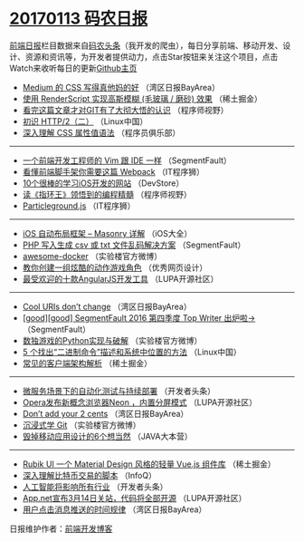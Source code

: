 # [20170113 码农日报](2017/01/13.md)

[前端日报](http://caibaojian.com/c/news)栏目数据来自[码农头条](http://hao.caibaojian.com/)（我开发的爬虫），每日分享前端、移动开发、设计、资源和资讯等，为开发者提供动力，点击Star按钮来关注这个项目，点击Watch来收听每日的更新[Github主页](https://github.com/kujian/frontendDaily)
* [Medium 的 CSS 写得真他妈的好](http://hao.caibaojian.com/21426.html) （湾区日报BayArea）
* [使用 RenderScript 实现高斯模糊 (毛玻璃 / 磨砂) 效果](http://hao.caibaojian.com/21481.html) （稀土掘金）
* [看完这篇文章才对GIT有了大彻大悟的认识](http://hao.caibaojian.com/21466.html) （程序师视野）
* [初识 HTTP/2（二）](http://hao.caibaojian.com/21430.html) （Linux中国）
* [深入理解 CSS 属性值语法](http://hao.caibaojian.com/21451.html) （程序员俱乐部）

***
* [一个前端开发工程师的 Vim 跟 IDE 一样](http://hao.caibaojian.com/21463.html) （SegmentFault）
* [看懂前端脚手架你需要这篇 Webpack](http://hao.caibaojian.com/21475.html) （IT程序狮）
* [10个很棒的学习iOS开发的网站](http://hao.caibaojian.com/21472.html) （DevStore）
* [读《指环王》领悟到的编程精髓](http://hao.caibaojian.com/21468.html) （程序师视野）
* [Particleground.js](http://hao.caibaojian.com/21474.html) （IT程序狮）

***
* [iOS 自动布局框架 – Masonry 详解](http://hao.caibaojian.com/21417.html) （iOS大全）
* [PHP 写入生成 csv 或 txt 文件乱码解决方案](http://hao.caibaojian.com/21461.html) （SegmentFault）
* [awesome-docker](http://hao.caibaojian.com/21533.html) （实验楼官方微博）
* [教你创建一组炫酷的动作游戏角色](http://hao.caibaojian.com/21478.html) （优秀网页设计）
* [最受欢迎的十款AngularJS开发工具](http://hao.caibaojian.com/21505.html) （LUPA开源社区）

***
* [Cool URIs don&#8217;t change](http://hao.caibaojian.com/21420.html) （湾区日报BayArea）
* [[good][good] SegmentFault 2016 第四季度 Top Writer 出炉啦→](http://hao.caibaojian.com/21462.html) （SegmentFault）
* [数独游戏的Python实现与破解](http://hao.caibaojian.com/21534.html) （实验楼官方微博）
* [5 个找出“二进制命令”描述和系统中位置的方法](http://hao.caibaojian.com/21431.html) （Linux中国）
* [常见的客户端架构解析](http://hao.caibaojian.com/21479.html) （稀土掘金）

***
* [微服务场景下的自动化测试与持续部署](http://hao.caibaojian.com/21453.html) （开发者头条）
* [Opera发布新概念浏览器Neon ，内置分屏模式](http://hao.caibaojian.com/21506.html) （LUPA开源社区）
* [Don’t add your 2 cents](http://hao.caibaojian.com/21422.html) （湾区日报BayArea）
* [沉浸式学 Git](http://hao.caibaojian.com/21535.html) （实验楼官方微博）
* [毁掉移动应用设计的6个想当然](http://hao.caibaojian.com/21443.html) （JAVA大本营）

***
* [Rubik UI 一个 Material Design 风格的轻量 Vue.js 组件库](http://hao.caibaojian.com/21480.html) （稀土掘金）
* [深入理解比特币交易的脚本](http://hao.caibaojian.com/21410.html) （InfoQ）
* [人工智能将影响所有行业](http://hao.caibaojian.com/21454.html) （开发者头条）
* [App.net宣布3月14日关站，代码将全部开源](http://hao.caibaojian.com/21507.html) （LUPA开源社区）
* [用户点击消息推送的时间规律](http://hao.caibaojian.com/21423.html) （湾区日报BayArea）

日报维护作者：[前端开发博客](http://caibaojian.com/) 